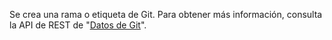 Se crea una rama o etiqueta de Git. Para obtener más información, consulta la API de REST de "[Datos de Git](/v3/git/)".